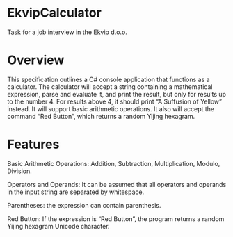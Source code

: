 # EkvipCalculator
  Task for a job interview in the Ekvip d.o.o.

  # Overview

This specification outlines a C# console application that functions as a calculator. The calculator will accept a string containing a mathematical expression, parse and evaluate it, and print the result, but only for results up to the number 4. For results above 4, it should print “A Suffusion of Yellow” instead. It will support basic arithmetic operations. It also will accept the command “Red Button”, which returns a random Yijing hexagram.

 

# Features

Basic Arithmetic Operations: Addition, Subtraction, Multiplication, Modulo, Division.

Operators and Operands: It can be assumed that all operators and operands in the input string are separated by whitespace.

Parentheses: the expression can contain parenthesis.

Red Button: If the expression is “Red Button”, the program returns a random Yijing hexagram Unicode character.
